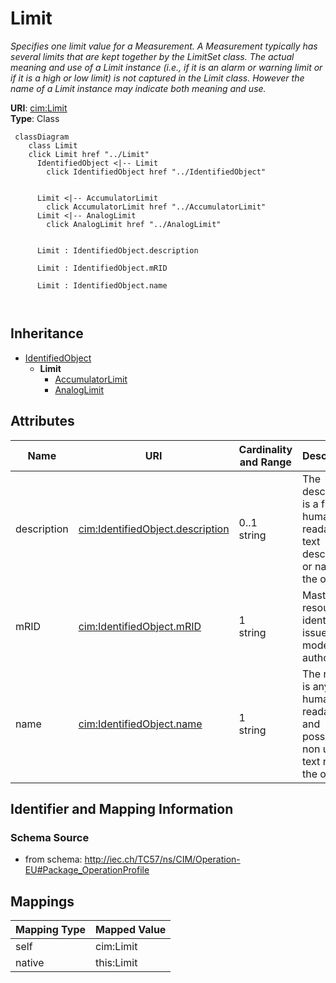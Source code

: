 # Limit


_Specifies one limit value for a Measurement. A Measurement typically has several limits that are kept together by the LimitSet class. The actual meaning and use of a Limit instance (i.e., if it is an alarm or warning limit or if it is a high or low limit) is not captured in the Limit class. However the name of a Limit instance may indicate both meaning and use._





**URI**: [cim:Limit](http://iec.ch/TC57/CIM100#Limit)<br />
**Type**: Class




```mermaid
 classDiagram
    class Limit
    click Limit href "../Limit"
      IdentifiedObject <|-- Limit
        click IdentifiedObject href "../IdentifiedObject"
      

      Limit <|-- AccumulatorLimit
        click AccumulatorLimit href "../AccumulatorLimit"
      Limit <|-- AnalogLimit
        click AnalogLimit href "../AnalogLimit"
      
      
      Limit : IdentifiedObject.description
        
      Limit : IdentifiedObject.mRID
        
      Limit : IdentifiedObject.name
        
      
```





## Inheritance
* [IdentifiedObject](IdentifiedObject.md)
    * **Limit**
        * [AccumulatorLimit](AccumulatorLimit.md)
        * [AnalogLimit](AnalogLimit.md)



## Attributes


| Name | URI | Cardinality and Range | Description | Inheritance |
| ---  | --- | --- | --- | --- |
| description | [cim:IdentifiedObject.description](http://iec.ch/TC57/CIM100#IdentifiedObject.description) | 0..1 <br />  string  | The description is a free human readable text describing or naming the object | [IdentifiedObject](IdentifiedObject.md) |
| mRID | [cim:IdentifiedObject.mRID](http://iec.ch/TC57/CIM100#IdentifiedObject.mRID) | 1 <br />  string  | Master resource identifier issued by a model authority | [IdentifiedObject](IdentifiedObject.md) |
| name | [cim:IdentifiedObject.name](http://iec.ch/TC57/CIM100#IdentifiedObject.name) | 1 <br />  string  | The name is any free human readable and possibly non unique text naming the o... | [IdentifiedObject](IdentifiedObject.md) |









## Identifier and Mapping Information







### Schema Source


* from schema: http://iec.ch/TC57/ns/CIM/Operation-EU#Package_OperationProfile





## Mappings

| Mapping Type | Mapped Value |
| ---  | ---  |
| self | cim:Limit |
| native | this:Limit |




